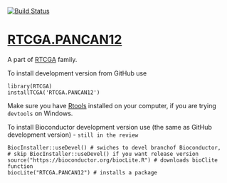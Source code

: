 [![Build Status](http://bioconductor.org/shields/build/devel/data-experiment/RTCGA.PANCAN12.svg)](http://bioconductor.org/checkResults/devel/data-experiment-LATEST/RTCGA.PANCAN12/)
# [RTCGA.PANCAN12](http://bioconductor.org/packages/RTCGA.PANCAN12/)
A part of [RTCGA](https://github.com/RTCGA) family.

To install development version from GitHub use

````{R}
library(RTCGA)
installTCGA('RTCGA.PANCAN12')
````

Make sure you have [Rtools](https://cran.r-project.org/bin/windows/Rtools/) installed on your computer, if you are trying `devtools` on Windows.

To install Bioconductor development version use (the same as GitHub development version) - `still in the review`

````{R}
BiocInstaller::useDevel() # swiches to devel branchof Bioconductor, 
# skip BiocInstaller::useDevel() if you want release version
source("https://bioconductor.org/biocLite.R") # downloads bioClite function
biocLite("RTCGA.PANCAN12") # installs a package
````

